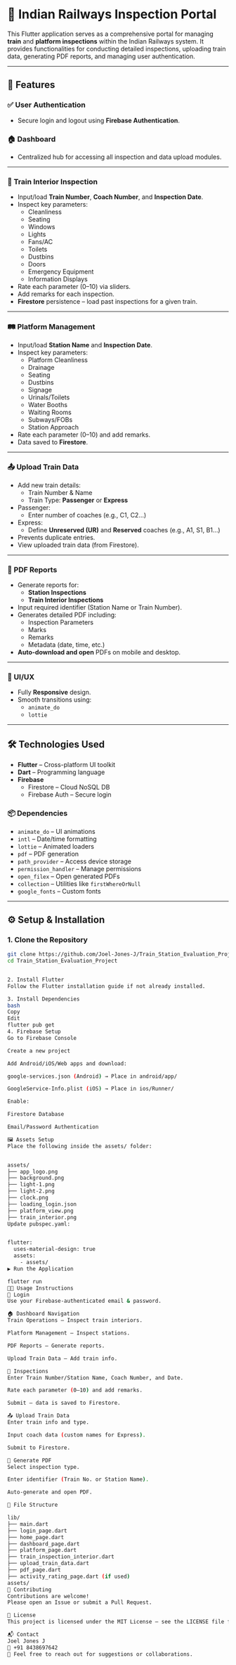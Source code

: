 # 🚆 Indian Railways Inspection Portal

This Flutter application serves as a comprehensive portal for managing **train** and **platform inspections** within the Indian Railways system. It provides functionalities for conducting detailed inspections, uploading train data, generating PDF reports, and managing user authentication.

---

## 🔧 Features

### ✅ User Authentication
- Secure login and logout using **Firebase Authentication**.

### 🏠 Dashboard
- Centralized hub for accessing all inspection and data upload modules.

---

### 🚆 Train Interior Inspection
- Input/load **Train Number**, **Coach Number**, and **Inspection Date**.
- Inspect key parameters:
  - Cleanliness
  - Seating
  - Windows
  - Lights
  - Fans/AC
  - Toilets
  - Dustbins
  - Doors
  - Emergency Equipment
  - Information Displays
- Rate each parameter (0–10) via sliders.
- Add remarks for each inspection.
- **Firestore** persistence – load past inspections for a given train.

---

### 🛤️ Platform Management
- Input/load **Station Name** and **Inspection Date**.
- Inspect key parameters:
  - Platform Cleanliness
  - Drainage
  - Seating
  - Dustbins
  - Signage
  - Urinals/Toilets
  - Water Booths
  - Waiting Rooms
  - Subways/FOBs
  - Station Approach
- Rate each parameter (0–10) and add remarks.
- Data saved to **Firestore**.

---

### 📤 Upload Train Data
- Add new train details:
  - Train Number & Name
  - Train Type: **Passenger** or **Express**
- Passenger:
  - Enter number of coaches (e.g., C1, C2…)
- Express:
  - Define **Unreserved (UR)** and **Reserved** coaches (e.g., A1, S1, B1…)
- Prevents duplicate entries.
- View uploaded train data (from Firestore).

---

### 📄 PDF Reports
- Generate reports for:
  - **Station Inspections**
  - **Train Interior Inspections**
- Input required identifier (Station Name or Train Number).
- Generates detailed PDF including:
  - Inspection Parameters
  - Marks
  - Remarks
  - Metadata (date, time, etc.)
- **Auto-download and open** PDFs on mobile and desktop.

---

### 📱 UI/UX
- Fully **Responsive** design.
- Smooth transitions using:
  - `animate_do`
  - `lottie`

---

## 🛠️ Technologies Used

- **Flutter** – Cross-platform UI toolkit  
- **Dart** – Programming language  
- **Firebase**
  - Firestore – Cloud NoSQL DB
  - Firebase Auth – Secure login

### 📦 Dependencies
- `animate_do` – UI animations  
- `intl` – Date/time formatting  
- `lottie` – Animated loaders  
- `pdf` – PDF generation  
- `path_provider` – Access device storage  
- `permission_handler` – Manage permissions  
- `open_filex` – Open generated PDFs  
- `collection` – Utilities like `firstWhereOrNull`  
- `google_fonts` – Custom fonts  

---

## ⚙️ Setup & Installation

### 1. Clone the Repository
```bash
git clone https://github.com/Joel-Jones-J/Train_Station_Evaluation_Project.git
cd Train_Station_Evaluation_Project


2. Install Flutter
Follow the Flutter installation guide if not already installed.

3. Install Dependencies
bash
Copy
Edit
flutter pub get
4. Firebase Setup
Go to Firebase Console

Create a new project

Add Android/iOS/Web apps and download:

google-services.json (Android) → Place in android/app/

GoogleService-Info.plist (iOS) → Place in ios/Runner/

Enable:

Firestore Database

Email/Password Authentication

🖼️ Assets Setup
Place the following inside the assets/ folder:


assets/
├── app_logo.png
├── background.png
├── light-1.png
├── light-2.png
├── clock.png
├── loading_login.json
├── platform_view.png
├── train_interior.png
Update pubspec.yaml:


flutter:
  uses-material-design: true
  assets:
    - assets/
▶️ Run the Application

flutter run
🧑‍💻 Usage Instructions
🔐 Login
Use your Firebase-authenticated email & password.

🏠 Dashboard Navigation
Train Operations – Inspect train interiors.

Platform Management – Inspect stations.

PDF Reports – Generate reports.

Upload Train Data – Add train info.

📝 Inspections
Enter Train Number/Station Name, Coach Number, and Date.

Rate each parameter (0–10) and add remarks.

Submit – data is saved to Firestore.

📤 Upload Train Data
Enter train info and type.

Input coach data (custom names for Express).

Submit to Firestore.

📄 Generate PDF
Select inspection type.

Enter identifier (Train No. or Station Name).

Auto-generate and open PDF.

📁 File Structure

lib/
├── main.dart
├── login_page.dart
├── home_page.dart
├── dashboard_page.dart
├── platform_page.dart
├── train_inspection_interior.dart
├── upload_train_data.dart
├── pdf_page.dart
├── activity_rating_page.dart (if used)
assets/
🤝 Contributing
Contributions are welcome!
Please open an Issue or submit a Pull Request.

📝 License
This project is licensed under the MIT License – see the LICENSE file for details.

📬 Contact
Joel Jones J
📱 +91 8438697642
📧 Feel free to reach out for suggestions or collaborations.










